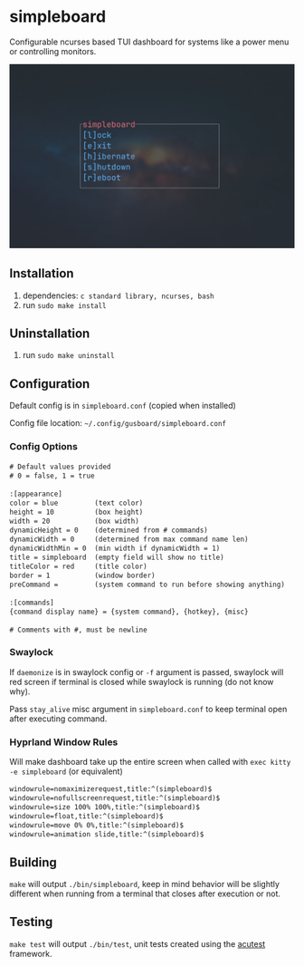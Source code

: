 # simpleboard

Configurable ncurses based TUI dashboard for systems like a power menu or controlling monitors.

![simpleboard](/simpleboard.jpg?raw=true)

## Installation

1. dependencies: `c standard library, ncurses, bash`
2. run `sudo make install`

## Uninstallation

1. run `sudo make uninstall`

## Configuration

Default config is in `simpleboard.conf` (copied when installed)

Config file location: `~/.config/gusboard/simpleboard.conf`

### Config Options

```
# Default values provided
# 0 = false, 1 = true

:[appearance]
color = blue         (text color)
height = 10          (box height)
width = 20           (box width)
dynamicHeight = 0    (determined from # commands)
dynamicWidth = 0     (determined from max command name len)
dynamicWidthMin = 0  (min width if dynamicWidth = 1)
title = simpleboard  (empty field will show no title)
titleColor = red     (title color)
border = 1           (window border)
preCommand =         (system command to run before showing anything)

:[commands]
{command display name} = {system command}, {hotkey}, {misc}

# Comments with #, must be newline
```

### Swaylock

If `daemonize` is in swaylock config or `-f` argument is passed, swaylock will red screen if terminal is closed while swaylock is running (do not know why).

Pass `stay_alive` misc argument in `simpleboard.conf` to keep terminal open after executing command.

### Hyprland Window Rules

Will make dashboard take up the entire screen when called with `exec kitty -e simpleboard` (or equivalent)

```
windowrule=nomaximizerequest,title:^(simpleboard)$
windowrule=nofullscreenrequest,title:^(simpleboard)$
windowrule=size 100% 100%,title:^(simpleboard)$
windowrule=float,title:^(simpleboard)$
windowrule=move 0% 0%,title:^(simpleboard)$
windowrule=animation slide,title:^(simpleboard)$

```

## Building

`make` will output `./bin/simpleboard`, keep in mind behavior will be slightly different when running from a terminal that closes after execution or not.

## Testing

`make test` will output `./bin/test`, unit tests created using the [acutest](https://github.com/mity/acutest) framework.
